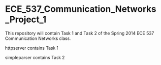 ECE_537_Communication_Networks_Project_1
========================================

This repository will contain Task 1 and Task 2 of the Spring 2014 ECE 537 Communication Networks class.

httpserver contains Task 1

simpleparser contains Task 2
